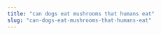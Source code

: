 ```yaml
---
title: "can dogs eat mushrooms that humans eat"
slug: "can-dogs-eat-mushrooms-that-humans-eat"
---
```


